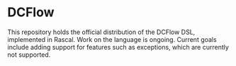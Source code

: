 # DCFlow
This repository holds the official distribution of the DCFlow DSL, implemented in Rascal. 
Work on the language is ongoing. Current goals include adding support for features such
as exceptions, which are currently not supported.
